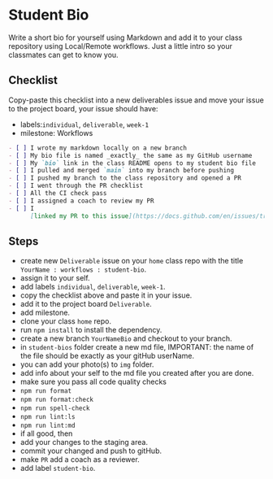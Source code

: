 # Student Bio

Write a short bio for yourself using Markdown and add it to your class
repository using Local/Remote workflows. Just a little intro so your classmates
can get to know you.

## Checklist

Copy-paste this checklist into a new deliverables issue and move your issue to
the project board, your issue should have:

- labels:`individual`, `deliverable`, `week-1`
- milestone: Workflows

```markdown
- [ ] I wrote my markdown locally on a new branch
- [ ] My bio file is named _exactly_ the same as my GitHub username
- [ ] My `bio` link in the class README opens to my student bio file
- [ ] I pulled and merged `main` into my branch before pushing
- [ ] I pushed my branch to the class repository and opened a PR
- [ ] I went through the PR checklist
- [ ] All the CI check pass
- [ ] I assigned a coach to review my PR
- [ ] I
      [linked my PR to this issue](https://docs.github.com/en/issues/tracking-your-work-with-issues/linking-a-pull-request-to-an-issue)
```

## Steps

- create new `Deliverable` issue on your `home` class repo with the title
  `YourName : workflows : student-bio`.
- assign it to your self.
- add labels `individual`, `deliverable`, `week-1`.
- copy the checklist above and paste it in your issue.
- add it to the project board `Deliverable`.
- add milestone.
- clone your class `home` repo.
- run `npm install` to install the dependency.
- create a new branch `YourNameBio` and checkout to your branch.
- in `student-bios` folder create a new md file, IMPORTANT: the name of the file
  should be exactly as your gitHub userName.
- you can add your photo(s) to `img` folder.
- add info about your self to the md file you created after you are done.
- make sure you pass all code quality checks
- `npm run format`
- `npm run format:check`
- `npm run spell-check`
- `npm run lint:ls`
- `npm run lint:md`
- if all good, then
- add your changes to the staging area.
- commit your changed and push to gitHub.
- make `PR` add a coach as a reviewer.
- add label `student-bio`.

